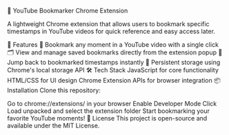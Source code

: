 📌 YouTube Bookmarker Chrome Extension

A lightweight Chrome extension that allows users to bookmark specific timestamps in YouTube videos for quick reference and easy access later.

🚀 Features
📍 Bookmark any moment in a YouTube video with a single click
🗂️ View and manage saved bookmarks directly from the extension popup
🔗 Jump back to bookmarked timestamps instantly
💾 Persistent storage using Chrome's local storage API
🛠️ Tech Stack
JavaScript for core functionality
HTML/CSS for UI design
Chrome Extension APIs for browser integration
📦 Installation
Clone this repository:

Go to chrome://extensions/ in your browser
Enable Developer Mode
Click Load unpacked and select the extension folder
Start bookmarking your favorite YouTube moments!
📄 License
This project is open-source and available under the MIT License.
